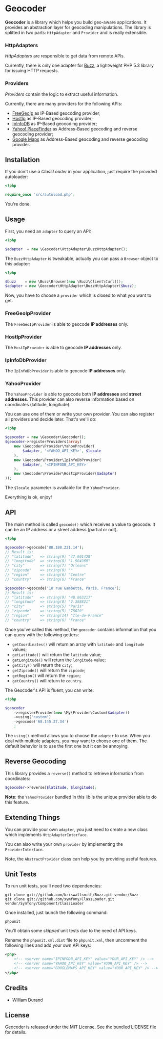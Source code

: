 Geocoder
========

**Geocoder** is a library which helps you build geo-aware applications. It provides an abstraction layer for geocoding manipulations.
The library is splitted in two parts: `HttpAdapter` and `Provider` and is really extensible.


### HttpAdapters ###

_HttpAdapters_ are responsible to get data from remote APIs.

Currently, there is only one adapter for [Buzz](https://github.com/kriswallsmith/Buzz), a lightweight PHP 5.3 library for issuing HTTP requests.


### Providers ###

_Providers_ contain the logic to extract useful information.

Currently, there are many providers for the following APIs:

* [FreeGeoIp](http://freegeoip.net/static/index.html) as IP-Based geocoding provider;
* [HostIp](http://www.hostip.info/) as IP-Based geocoding provider;
* [IpInfoDB](http://www.ipinfodb.com/) as IP-Based geocoding provider;
* [Yahoo! PlaceFinder](http://developer.yahoo.com/geo/placefinder/) as Address-Based geocoding and reverse geocoding provider;
* [Google Maps](http://code.google.com/apis/maps/documentation/geocoding/) as Address-Based geocoding and reverse geocoding provider.


Installation
------------

If you don't use a _ClassLoader_ in your application, just require the provided autoloader:

``` php
<?php

require_once 'src/autoload.php';
```

You're done.


Usage
-----

First, you need an `adapter` to query an API:

``` php
<?php

$adapter  = new \Geocoder\HttpAdapter\BuzzHttpAdapter();
```

The `BuzzHttpAdapter` is tweakable, actually you can pass a `Browser` object to this adapter:

``` php
<?php

$buzz    = new \Buzz\Browser(new \Buzz\Client\Curl());
$adapter = new \Geocoder\HttpAdapter\BuzzHttpAdapter($buzz);
```

Now, you have to choose a `provider` which is closed to what you want to get.


### FreeGeoIpProvider ###

The `FreeGeoIpProvider` is able to geocode **IP addresses** only.


### HostIpProvider ###

The `HostIpProvider` is able to geocode **IP addresses** only.


### IpInfoDbProvider ###

The `IpInfoDbProvider` is able to geocode **IP addresses** only.


### YahooProvider ###

The `YahooProvider` is able to geocode both **IP addresses** and **street addresses**.
This provider can also reverse information based on coordinates (latitude, longitude).


You can use one of them or write your own provider. You can also register all providers and decide later.
That's we'll do:

``` php
<?php

$geocoder = new \Geocoder\Geocoder();
$geocoder->registerProviders(array(
    new \Geocoder\Provider\YahooProvider(
        $adapter, '<YAHOO_API_KEY>', $locale
    ),
    new \Geocoder\Provider\IpInfoDbProvider(
        $adapter, '<IPINFODB_API_KEY>'
    ),
    new \Geocoder\Provider\HostIpProvider($adapter)
));
```

The `$locale` parameter is available for the `YahooProvider`.

Everything is ok, enjoy!

API
---

The main method is called `geocode()` which receives a value to geocode. It can be an IP address or a street address (partial or not).

``` php
<?php

$geocoder->geocode('88.188.221.14');
// Result is:
// "latitude"   => string(9) "47.901428"
// "longitude"  => string(8) "1.904960"
// "city"       => string(7) "Orleans"
// "zipcode"    => string(0) ""
// "region"     => string(6) "Centre"
// "country"    => string(6) "France"

$geocoder->geocode('10 rue Gambetta, Paris, France');
// Result is:
// "latitude"   => string(9) "48.863217"
// "longitude"  => string(8) "2.388821"
// "city"       => string(5) "Paris"
// "zipcode"    => string(5) "75020"
// "region"     => string(14) "Ile-de-France"
// "country"    => string(6) "France"
```

Once you've called this method, the `geocoder` contains information that you can query with the following getters:

* `getCoordinates()` will return an array with `latitude` and `longitude` values;
* `getLatitude()` will return the `latitude` value;
* `getLongitude()` will return the `longitude` value;
* `getCity()` will return the `city`;
* `getZipcode()` will return the `zipcode`;
* `getRegion()` will return the `region`;
* `getCountry()` will return te `country`.

The Geocoder's API is fluent, you can write:

``` php
<?php

$geocoder
    ->registerProvider(new \My\Provider\Custom($adapter))
    ->using('custom')
    ->geocode('68.145.37.34')
    ;
```

The `using()` method allows you to choose the `adapter` to use. When you deal with multiple adapters, you may want to
choose one of them. The default behavior is to use the first one but it can be annoying.


Reverse Geocoding
-----------------

This library provides a `reverse()` method to retrieve information from coordinates:

``` php
$geocoder->reverse($latitude, $longitude);
```

**Note:** the `YahooProvider` bundled in this lib is the unique provider able to do this feature.


Extending Things
----------------

You can provide your own `adapter`, you just need to create a new class which implements `HttpAdapterInterface`.

You can also write your own `provider` by implementing the `ProviderInterface`.

Note, the `AbstractProvider` class can help you by providing useful features.


Unit Tests
----------

To run unit tests, you'll need two dependencies:

```
git clone git://github.com/kriswallsmith/Buzz.git vendor/Buzz
git clone git://github.com/symfony/ClassLoader.git vendor/Symfony/Component/ClassLoader
```

Once installed, just launch the following command:

```
phpunit
```

You'll obtain some _skipped_ unit tests due to the need of API keys.

Rename the `phpunit.xml.dist` file to `phpunit.xml`, then uncomment the following lines and add your own API keys:

``` xml
<php>
    <!-- <server name="IPINFODB_API_KEY" value="YOUR_API_KEY" /> -->
    <!-- <server name="YAHOO_API_KEY" value="YOUR_API_KEY" /> -->
    <!-- <server name="GOOGLEMAPS_API_KEY" value="YOUR_API_KEY" /> -->
</php>
```


Credits
-------

* William Durand


License
-------

Geocoder is released under the MIT License. See the bundled LICENSE file for details.
